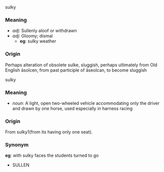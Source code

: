 sulky
### Meaning
+ _adj_: Sullenly aloof or withdrawn
+ _adj_: Gloomy; dismal
    + __eg__: sulky weather

### Origin

Perhaps alteration of obsolete sulke, sluggish, perhaps ultimately from Old English āsolcen, from past participle of āseolcan, to become sluggish

sulky
### Meaning
+ _noun_: A light, open two-wheeled vehicle accommodating only the driver and drawn by one horse, used especially in harness racing

### Origin

From sulky1(from its having only one seat).

### Synonym

__eg__: with sulky faces the students turned to go

+ SULLEN



